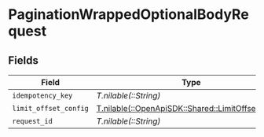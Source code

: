 # PaginationWrappedOptionalBodyRequest


## Fields

| Field                                                                                          | Type                                                                                           | Required                                                                                       | Description                                                                                    |
| ---------------------------------------------------------------------------------------------- | ---------------------------------------------------------------------------------------------- | ---------------------------------------------------------------------------------------------- | ---------------------------------------------------------------------------------------------- |
| `idempotency_key`                                                                              | *T.nilable(::String)*                                                                          | :heavy_minus_sign:                                                                             | N/A                                                                                            |
| `limit_offset_config`                                                                          | [T.nilable(::OpenApiSDK::Shared::LimitOffsetConfig)](../../models/shared/limitoffsetconfig.md) | :heavy_minus_sign:                                                                             | N/A                                                                                            |
| `request_id`                                                                                   | *T.nilable(::String)*                                                                          | :heavy_minus_sign:                                                                             | N/A                                                                                            |